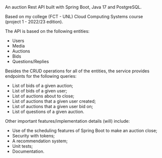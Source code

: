An auction Rest API built with Spring Boot, Java 17 and PostgreSQL.

Based on my college (FCT - UNL) Cloud Computing Systems course (project 1 - 2022/23 edition). 

The API is based on the following entities: 
- Users
- Media
- Auctions
- Bids
- Questions/Replies


Besides the CRUD operations for all of the entities, the service provides endpoints for the following queries:
- List of bids of a given auction;
- List of bids of a given user;
- List of auctions about to close;
- List of auctions that a given user created;
- List of auctions that a given user bid on;
- List of questions of a given auction.


Other important features/implementation details (will) include:
- Use of the scheduling features of Spring Boot to make an auction close;
- Security with tokens;
- A recommendation system;
- Unit tests;
- Documentation.
